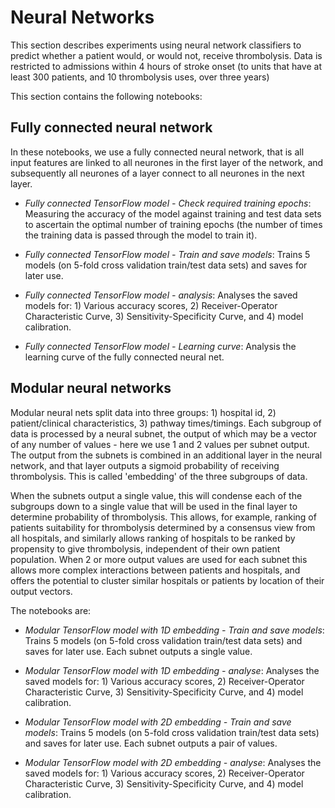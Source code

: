 # Neural Networks

This section describes experiments using neural network classifiers to predict whether a patient would, or would not, receive thrombolysis. Data is restricted to admissions within 4 hours of stroke onset (to units that have at least 300 patients, and 10 thrombolysis uses, over three years)

This section contains the following notebooks:

## Fully connected neural network

In these notebooks, we use a fully connected neural network, that is all input features are linked to all neurones in the first layer of the network, and subsequently all neurones of a layer connect to all neurones in the next layer.

* *Fully connected TensorFlow model - Check required training epochs*: Measuring the accuracy of the model against training and test data sets to ascertain the optimal number of training epochs (the number of times the training data is passed through the model to train it).

* *Fully connected TensorFlow model - Train and save models*: Trains 5 models (on 5-fold cross validation train/test data sets) and saves for later use.

* *Fully connected TensorFlow model - analysis*: Analyses the saved models for: 1) Various accuracy scores, 2) Receiver-Operator Characteristic Curve, 3) Sensitivity-Specificity Curve, and 4) model calibration.

* *Fully connected TensorFlow model - Learning curve*: Analysis the learning curve of the fully connected neural net.

## Modular neural networks

Modular neural nets split data into three groups: 1) hospital id, 2) patient/clinical characteristics, 3) pathway times/timings. Each subgroup of data is processed by a neural subnet, the output of which may be a vector of any number of values - here we use 1 and 2 values per subnet output. The output from the subnets is combined in an additional layer in the neural network, and that layer outputs a sigmoid probability of receiving thrombolysis. This is called 'embedding' of the three subgroups of data.

When the subnets output a single value, this will condense each of the subgroups down to a single value that will be used in the final layer to determine probability of thrombolysis. This allows, for example, ranking of patients suitability for thrombolysis determined by a consensus view from all hospitals, and similarly allows ranking of hospitals to be ranked by propensity to give thrombolysis, independent of their own patient population. When 2 or more output values are used for each subnet this allows more complex interactions between patients and hospitals, and offers the potential to cluster similar hospitals or patients by location of their output vectors.

The notebooks are:

* *Modular TensorFlow model with 1D embedding - Train and save models*: Trains 5 models (on 5-fold cross validation train/test data sets) and saves for later use. Each subnet outputs a single value.

* *Modular TensorFlow model with 1D embedding - analyse*: Analyses the saved models for: 1) Various accuracy scores, 2) Receiver-Operator Characteristic Curve, 3) Sensitivity-Specificity Curve, and 4) model calibration.

* *Modular TensorFlow model with 2D embedding - Train and save models*: Trains 5 models (on 5-fold cross validation train/test data sets) and saves for later use. Each subnet outputs a pair of values.

* *Modular TensorFlow model with 2D embedding - analyse*: Analyses the saved models for: 1) Various accuracy scores, 2) Receiver-Operator Characteristic Curve, 3) Sensitivity-Specificity Curve, and 4) model calibration.




